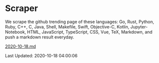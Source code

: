 # Scraper

We scrape the github trending page of these languages: Go, Rust, Python, Ruby, C++, C, Java, Shell, Makefile, Swift, Objective-C, Kotlin, Jupyter-Notebook, HTML, JavaScript, TypeScript, CSS, Vue, TeX, Markdown, and push a markdown result everyday.

[2020-10-18.md](https://github.com/yangwenmai/github-trending-backup/blob/master/2020-10-18.md)

Last Updated: 2020-10-18 04:00:06